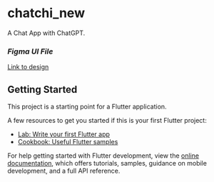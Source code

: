 # chatchi_new

A Chat App with ChatGPT.

### *Figma UI File*
[Link to design](https://www.figma.com/proto/g9FGNqU5rySsWXZrh5pbgm/ChatChi?node-id=0-1&t=V0JfnpcwvsQPKHBe-1)

## Getting Started

This project is a starting point for a Flutter application.

A few resources to get you started if this is your first Flutter project:

- [Lab: Write your first Flutter app](https://docs.flutter.dev/get-started/codelab)
- [Cookbook: Useful Flutter samples](https://docs.flutter.dev/cookbook)

For help getting started with Flutter development, view the
[online documentation](https://docs.flutter.dev/), which offers tutorials,
samples, guidance on mobile development, and a full API reference.
